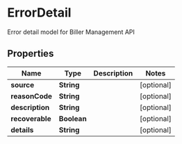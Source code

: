 

# ErrorDetail

Error detail model for Biller Management API

## Properties

Name | Type | Description | Notes
------------ | ------------- | ------------- | -------------
**source** | **String** |  |  [optional]
**reasonCode** | **String** |  |  [optional]
**description** | **String** |  |  [optional]
**recoverable** | **Boolean** |  |  [optional]
**details** | **String** |  |  [optional]



